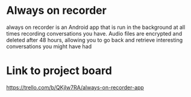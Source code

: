 # Always on recorder

always on recorder is an Android app that is run in the background at all times recording conversations you have. Audio files are encrypted and deleted after 48 hours, allowing you to go back and retrieve interesting conversations you might have had

# Link to project board
https://trello.com/b/QKjIw7RA/always-on-recorder-app
